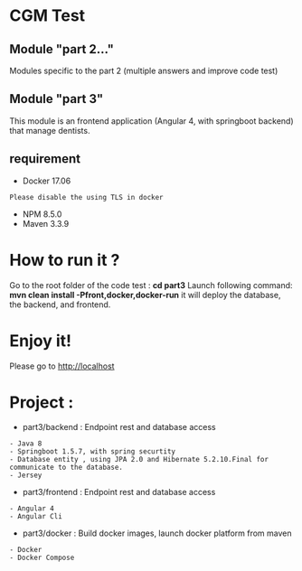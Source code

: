 # CGM Test

##  Module "part 2..."
Modules specific to the part 2 (multiple answers and improve code test)

##  Module "part 3"
This module is an frontend application (Angular 4, with springboot backend) that manage dentists.

## requirement
- Docker 17.06
```UPDATE
Please disable the using TLS in docker
```
- NPM 8.5.0
- Maven 3.3.9

# How to run it ?
Go to the root folder of the code test : **cd part3**
Launch following command: **mvn clean install -Pfront,docker,docker-run** it will deploy the database, the backend, 
and frontend.

# Enjoy it!
Please go to [http://localhost](http://localhost)

# Project : 
- part3/backend : Endpoint rest and database access 
```
- Java 8
- Springboot 1.5.7, with spring securtity
- Database entity , using JPA 2.0 and Hibernate 5.2.10.Final for communicate to the database.
- Jersey 
```

- part3/frontend : Endpoint rest and database access 
```
- Angular 4
- Angular Cli 
```

- part3/docker : Build docker images, launch docker platform from maven 
```
- Docker
- Docker Compose 
```




